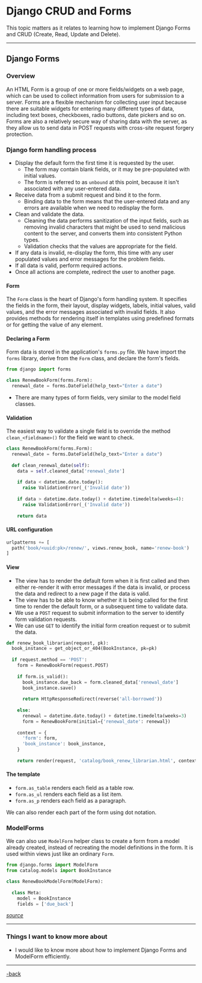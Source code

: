 # Django CRUD and Forms

This topic matters as it relates to learning how to implement Django Forms and CRUD (Create, Read, Update and Delete). 

---

## Django Forms

### Overview

An HTML Form is a group of one or more fields/widgets on a web page, which can be used to collect information from users for submission to a server. Forms are a flexible mechanism for collecting user input because there are suitable widgets for entering many different types of data, including text boxes, checkboxes, radio buttons, date pickers and so on. Forms are also a relatively secure way of sharing data with the server, as they allow us to send data in POST requests with cross-site request forgery protection.

### Django form handling process

* Display the default form the first time it is requested by the user.
  * The form may contain blank fields, or it may be pre-populated with initial values.
  * The form is referred to as `unbound` at this point, because it isn't associated with any user-entered data.
* Receive data from a submit request and bind it to the form. 
  * Binding data to the form means that the user-entered data and any errors are available when we need to redisplay the form.
* Clean and validate the data.
  * Cleaning the data performs sanitization of the input fields, such as removing invalid characters that might be used to send malicious content to the server, and converts them into consistent Python types.
  * Validation checks that the values are appropriate for the field.
* If any data is invalid, re-display the form, this time with any user populated values and error messages for the problem fields.
* If all data is valid, perform required actions.
* Once all actions are complete, redirect the user to another page.

#### Form

The `Form` class is the heart of Django's form handling system. It specifies the fields in the form, their layout, display widgets, labels, initial values, valid values, and the error messages associated with invalid fields. It also provides methods for rendering itself in templates using predefined formats or for getting the value of any element.

#### Declaring a Form

Form data is stored in the application's `forms.py` file. We have import the `forms` library, derive from the `Form` class, and declare the form's fields.

```python
from django import forms

class RenewBookForm(forms.Form):
  renewal_date = forms.DateField(help_text="Enter a date")
  ```

* There are many types of form fields, very similar to the model field classes.

#### Validation

The easiest way to validate a single field is to override the method `clean_<fieldname>()` for the field we want to check.

```python
class RenewBookForm(forms.Form):
  renewal_date = forms.DateField(help_text="Enter a date")
  
  def clean_renewal_date(self):
    data = self.cleaned_data['renewal_date']
    
    if data < datetime.date.today():
      raise ValidationError(_('Invalid date'))
    
    if data > datetime.date.today() + datetime.timedelta(weeks=4):
      raise ValidationError(_('Invalid date'))
      
    return data
```

#### URL configuration

```python
urlpatterns += [
  path('book/<uuid:pk>/renew/', views.renew_book, name='renew-book')
]
```

#### View

* The view has to render the default form when it is first called and then either re-render it with error messages if the data is invalid, or process the data and redirect to a new page if the data is valid. 
* The view has to be able to know whether it is being called for the first time to render the default form, or a subsequent time to validate data.
* We use a `POST` request to submit information to the server to identify form validation requests.
* We can use `GET` to identify the initial form creation request or to submit the data.

```python
def renew_book_librarian(request, pk):
  book_instance = get_object_or_404(BookInstance, pk=pk)
  
  if request.method == 'POST':
    form = RenewBookForm(request.POST)
    
    if form.is_valid():
      book_instance.due_back = form.cleaned_data['renewal_date']
      book_instance.save()
      
      return HttpResponseRedirect(reverse('all-borrowed'))
      
    else:
      renewal = datetime.date.today() + datetime.timedelta(weeks=3)
      form = RenewBookForm(initial={'renewal_date': renewal})
      
    context = {
      'form': form,
      'book_instance': book_instance,
    }
    
    return render(request, 'catalog/book_renew_librarian.html', context)
```

#### The template

* `form.as_table` renders each field as a table row.
* `form.as_ul` renders each field as a list item. 
* `form.as_p` renders each field as a paragraph.


We can also render each part of the form using dot notation.

### ModelForms

We can also use `ModelForm` helper class to create a form from a model already created, instead of recreating the model definitions in the form. It is used within views just like an ordinary `Form`.

```python
from django.forms import ModelForm
from catalog.models import BookInstance

class RenewBookModelForm(ModelForm):
  
  class Meta:
    model = BookInstance
    fields = ['due_back']
```

[*source*](https://developer.mozilla.org/en-US/docs/Learn/Server-side/Django/Forms)

---

### Things I want to know more about

* I would like to know more about how to implement Django Forms and ModelForm efficiently.

---

[-back](https://alexriverau.github.io/reading-notes/code401)
